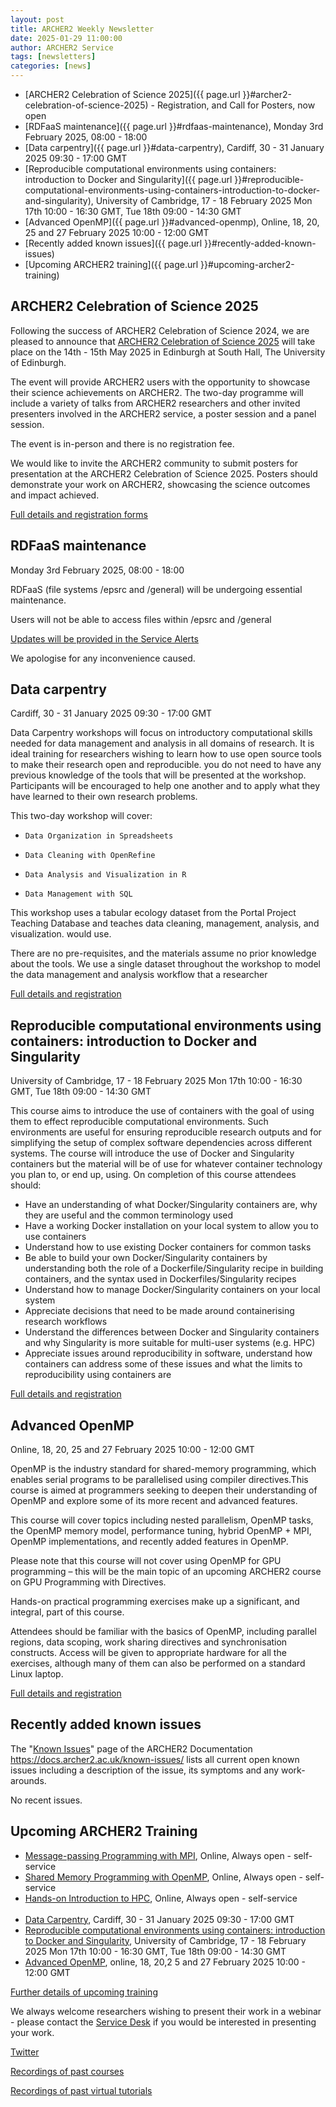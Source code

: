 ```yaml
---
layout: post
title: ARCHER2 Weekly Newsletter
date: 2025-01-29 11:00:00
author: ARCHER2 Service
tags: [newsletters] 
categories: [news]
---
```



- [ARCHER2 Celebration of Science 2025]({{ page.url }}#archer2-celebration-of-science-2025) - Registration, and Call for Posters, now open
- [RDFaaS maintenance]({{ page.url }}#rdfaas-maintenance), Monday 3rd February 2025, 08:00 - 18:00 
- [Data carpentry]({{ page.url }}#data-carpentry), Cardiff, 30 - 31 January 2025 09:30 - 17:00 GMT
- [Reproducible computational environments using containers: introduction to Docker and Singularity]({{ page.url }}#reproducible-computational-environments-using-containers-introduction-to-docker-and-singularity), University of Cambridge, 17 - 18 February 2025 Mon 17th 10:00 - 16:30 GMT, Tue 18th 09:00 - 14:30 GMT
- [Advanced OpenMP]({{ page.url }}#advanced-openmp), Online, 18, 20, 25 and 27 February 2025 10:00 - 12:00 GMT
- [Recently added known issues]({{ page.url }}#recently-added-known-issues)
- [Upcoming ARCHER2 training]({{ page.url }}#upcoming-archer2-training)  




<!--more-->



	
## ARCHER2 Celebration of Science 2025


Following the success of ARCHER2 Celebration of Science 2024, we are pleased to announce that [ARCHER2 Celebration of Science 2025](https://www.archer2.ac.uk/community/events/celebration-of-science-2025/) will take place on the 14th - 15th May 2025 in Edinburgh at South Hall, The University of Edinburgh. 

The event will provide ARCHER2 users with the opportunity to showcase their science achievements on ARCHER2. The two-day programme will include a variety of talks from ARCHER2 researchers and other invited presenters involved in the ARCHER2 service, a poster session and a panel session.

The event is in-person and there is no registration fee.

We would like to invite the ARCHER2 community to submit posters for presentation at the ARCHER2 Celebration of Science 2025.
Posters should demonstrate your work on ARCHER2, showcasing the science outcomes and impact achieved.

[Full details and registration forms](https://www.archer2.ac.uk/community/events/celebration-of-science-2025/) 
	

## RDFaaS maintenance

Monday 3rd February 2025, 08:00 - 18:00 	

RDFaaS (file systems /epsrc and /general)  will be undergoing essential maintenance.

Users will not be able to access files within /epsrc and /general 

[Updates will be provided in the Service Alerts](https://www.archer2.ac.uk/support-access/status.html#service-alerts)

We apologise for any inconvenience caused.



## Data carpentry

Cardiff, 30 - 31 January 2025 09:30 - 17:00 GMT

Data Carpentry workshops will focus on introductory computational skills needed for data management and analysis in all domains of research. It is ideal training for researchers wishing to learn how to use open source tools to make their research open and reproducible. you do not need to have any previous knowledge of the tools that will be presented at the workshop. Participants will be encouraged to help one another and to apply what they have learned to their own research problems.

This two-day workshop will cover:

-     Data Organization in Spreadsheets
-     Data Cleaning with OpenRefine
-     Data Analysis and Visualization in R
-     Data Management with SQL

This workshop uses a tabular ecology dataset from the Portal Project Teaching Database and teaches data cleaning, management, analysis, and visualization. would use.

There are no pre-requisites, and the materials assume no prior knowledge about the tools. We use a single dataset throughout the workshop to model the data management and analysis workflow that a researcher

[Full details and registration]( https://www.archer2.ac.uk/training/#upcoming-training)



## Reproducible computational environments using containers: introduction to Docker and Singularity

University of Cambridge, 17 - 18 February 2025 Mon 17th 10:00 - 16:30 GMT, Tue 18th 09:00 - 14:30 GMT

This course aims to introduce the use of containers with the goal of using them to effect reproducible computational environments. Such environments are useful for ensuring reproducible research outputs and for simplifying the setup of complex software dependencies across different systems. The course will introduce the use of Docker and Singularity containers but the material will be of use for whatever container technology you plan to, or end up, using. On completion of this course attendees should:

 -   Have an understanding of what Docker/Singularity containers are, why they are useful and the common terminology used
 -   Have a working Docker installation on your local system to allow you to use containers
 -   Understand how to use existing Docker containers for common tasks
 -   Be able to build your own Docker/Singularity containers by understanding both the role of a Dockerfile/Singularity recipe in building containers, and the syntax used in Dockerfiles/Singularity recipes
 -   Understand how to manage Docker/Singularity containers on your local system
 -   Appreciate decisions that need to be made around containerising research workflows
 -   Understand the differences between Docker and Singularity containers and why Singularity is more suitable for multi-user systems (e.g. HPC)
 -   Appreciate issues around reproducibility in software, understand how containers can address some of these issues and what the limits to reproducibility using containers are

[Full details and registration]( https://www.archer2.ac.uk/training/#upcoming-training)


## Advanced OpenMP

Online, 18, 20, 25 and 27 February 2025 10:00 - 12:00 GMT

OpenMP is the industry standard for shared-memory programming, which enables serial programs to be parallelised using compiler directives.This course is aimed at programmers seeking to deepen their understanding of OpenMP and explore some of its more recent and advanced features.

This course will cover topics including nested parallelism, OpenMP tasks, the OpenMP memory model, performance tuning, hybrid OpenMP + MPI, OpenMP implementations, and recently added features in OpenMP.

Please note that this course will not cover using OpenMP for GPU programming – this will be the main topic of an upcoming ARCHER2 course on GPU Programming with Directives.

Hands-on practical programming exercises make up a significant, and integral, part of this course.

Attendees should be familiar with the basics of OpenMP, including parallel regions, data scoping, work sharing directives and synchronisation constructs. Access will be given to appropriate hardware for all the exercises, although many of them can also be performed on a standard Linux laptop.

[Full details and registration]( https://www.archer2.ac.uk/training/#upcoming-training)


## Recently added known issues
 
The "[Known Issues](https://docs.archer2.ac.uk/known-issues/)" page of the ARCHER2 Documentation
<https://docs.archer2.ac.uk/known-issues/>
lists all current open known issues including a description of the issue, its symptoms and any work-arounds.

No recent issues.


## Upcoming ARCHER2 Training

- [Message-passing Programming with MPI](https://www.archer2.ac.uk/training/courses/210000-mpi-self-service/), Online, Always open - self-service  
- [Shared Memory Programming with OpenMP](https://www.archer2.ac.uk/training/courses/210000-openmp-self-service/), Online, Always open - self-service 
- [Hands-on Introduction to HPC](https://www.archer2.ac.uk/training/courses/240000-intro-hpc-self-service/), Online, Always open - self-service     <br><br>
- [Data Carpentry](https://www.archer2.ac.uk/training/courses/250130-data-carpentry/), Cardiff, 30 - 31 January 2025 09:30 - 17:00 GMT
- [Reproducible computational environments using containers: introduction to Docker and Singularity](https://www.archer2.ac.uk/training/courses/250217-containers/), University of Cambridge, 17 - 18 February 2025 Mon 17th 10:00 - 16:30 GMT, Tue 18th 09:00 - 14:30 GMT 
- [Advanced OpenMP](https://www.archer2.ac.uk/training/courses/250218-advanced-openmp/), online, 18, 20,2 5 and 27 February 2025 10:00 - 12:00 GMT

[Further details of upcoming training](https://www.archer2.ac.uk/training/#upcoming-training)

We always welcome researchers wishing to present their work in a webinar - please contact the [Service Desk](https://www.archer2.ac.uk/support-access/servicedesk.html) if you would be interested in presenting your work.

[Twitter](https://twitter.com/ARCHER2_HPC)

[Recordings of past courses](https://www.archer2.ac.uk/training/materials/)

[Recordings of past virtual tutorials](https://www.archer2.ac.uk/training/materials/webinars)
